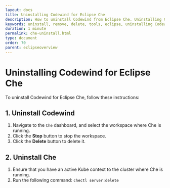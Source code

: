 ```yaml
---
layout: docs
title: Uninstalling Codewind for Eclipse Che
description: How to uninstall Codewind from Eclipse Che. Uninstalling Codewind comprises two steps. First, uninstall Codewind. Then, proceed to uninstall Che.
keywords: uninstall, remove, delete, tools, eclipse, uninstalling Codewind for Eclipse Che, restart Eclipse
duration: 1 minute
permalink: che-uninstall.html
type: document
order: 70
parent: eclipseoverview
---
```


# Uninstalling Codewind for Eclipse Che

To uninstall Codewind for Eclipse Che, follow these instructions:

## 1. Uninstall Codewind
1. Navigate to the `Che` dashboard, and select the workspace where Che is running. 
3. Click the **Stop** button to stop the workspace. 
3. Click the **Delete** button to delete it. 

## 2. Uninstall Che
1. Ensure that you have an active Kube context to the cluster where Che is running.
2. Run the following command: `chectl server:delete`
